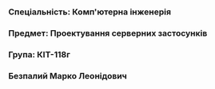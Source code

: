 ### Спеціальність: Комп'ютерна інженерія
### Предмет: Проектування серверних застосунків
### Група: КІТ-118г
### Безпалий Марко Леонідович
